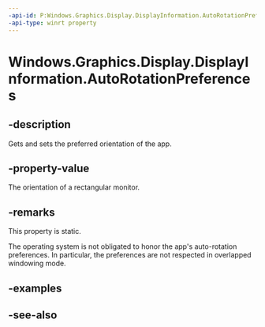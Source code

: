 ```yaml
---
-api-id: P:Windows.Graphics.Display.DisplayInformation.AutoRotationPreferences
-api-type: winrt property
---
```


<!-- Property syntax
public Windows.Graphics.Display.DisplayOrientations AutoRotationPreferences { get;  set; }
-->

# Windows.Graphics.Display.DisplayInformation.AutoRotationPreferences

## -description
Gets and sets the preferred orientation of the app.

## -property-value
The orientation of a rectangular monitor.

## -remarks
This property is static.

The operating system is not obligated to honor the app's auto-rotation preferences.
In particular, the preferences are not respected in overlapped windowing mode.

## -examples

## -see-also
